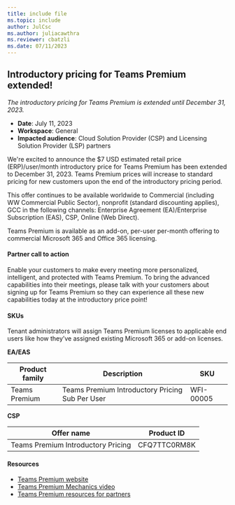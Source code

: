 ```yaml
---
title: include file
ms.topic: include
author: JulCsc
ms.author: juliacawthra
ms.reviewer: cbatzli
ms.date: 07/11/2023
---
```


## Introductory pricing for Teams Premium extended!  

*The introductory pricing for Teams Premium is extended until December 31, 2023.*

- **Date**: July 11, 2023
- **Workspace**: General
- **Impacted audience**: Cloud Solution Provider (CSP) and Licensing Solution Provider (LSP) partners

We're excited to announce the $7 USD estimated retail price (ERP)/user/month introductory price for Teams Premium has been extended to December 31, 2023. Teams Premium prices will increase to standard pricing for new customers upon the end of the introductory pricing period.

This offer continues to be available worldwide to Commercial (including WW Commercial Public Sector), nonprofit (standard discounting applies), GCC in the following channels: Enterprise Agreement (EA)/Enterprise Subscription (EAS), CSP, Online (Web Direct). 

Teams Premium is available as an add-on, per-user per-month offering to commercial Microsoft 365 and Office 365 licensing. 

#### Partner call to action

Enable your customers to make every meeting more personalized, intelligent, and protected with Teams Premium. To bring the advanced capabilities into their meetings, please talk with your customers about signing up for Teams Premium so they can experience all these new capabilities today at the introductory price point!

#### SKUs  

Tenant administrators will assign Teams Premium licenses to applicable end users like how they’ve assigned existing Microsoft 365 or add-on licenses.

**EA/EAS**

| Product family | Description | SKU |
|----------------|-------------|-----|
|Teams Premium   |Teams Premium Introductory Pricing Sub Per User | WFI-00005 |

**CSP**

| Offer name | Product ID |
|------------|------------|
| Teams Premium Introductory Pricing | CFQ7TTC0RM8K |

#### Resources

- [Teams Premium website](https://aka.ms/TheBetterWayToMeet)
- [Teams Premium Mechanics video](https://aka.ms/PremiumTeamsMechanics)
- [Teams Premium resources for partners](https://aka.ms/TeamsPremiumPartner)
